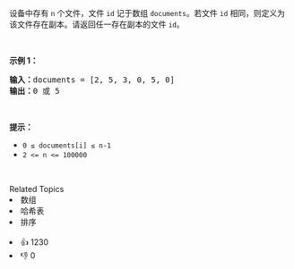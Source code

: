 <p>设备中存有 <code>n</code> 个文件，文件 <code>id</code> 记于数组 <code>documents</code>。若文件 <code>id</code> 相同，则定义为该文件存在副本。请返回任一存在副本的文件 <code>id</code>。</p>

<p>&nbsp;</p>

<p><strong>示例 1：</strong></p>

<pre>
<strong>输入：</strong>documents = [2, 5, 3, 0, 5, 0]
<strong>输出：</strong>0 或 5
</pre>

<p>&nbsp;</p>

<p><strong>提示：</strong></p>

<ul> 
 <li><code>0 ≤ documents[i] ≤ n-1</code></li> 
 <li><code>2 &lt;= n &lt;= 100000</code></li> 
</ul>

<p>&nbsp;</p>

<div><div>Related Topics</div><div><li>数组</li><li>哈希表</li><li>排序</li></div></div><br><div><li>👍 1230</li><li>👎 0</li></div>